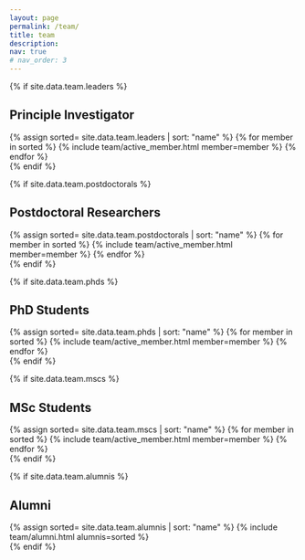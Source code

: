 ```yaml
---
layout: page
permalink: /team/
title: team
description: 
nav: true
# nav_order: 3
---
```

<article>
<!-- <header class="post-header">
    <h1 class="post-title">Adaptive Intelligence Lab </h1>
</header> -->

{% if site.data.team.leaders %}
    <br><h2 id="principle-investigator">Principle Investigator</h2>
    <div class="projects column">
        {% assign sorted= site.data.team.leaders | sort: "name" %}
        {% for member in sorted %}
            {% include team/active_member.html member=member %}
        {% endfor %}
    </div>
{% endif %}


{% if site.data.team.postdoctorals %}
    <br><h2 id="postdoctoral-researchers">Postdoctoral Researchers</h2>
    <div class="projects column">
        {% assign sorted= site.data.team.postdoctorals | sort: "name" %}
        {% for member in sorted %}
            {% include team/active_member.html member=member %}
        {% endfor %}
    </div>
{% endif %}


{% if site.data.team.phds %}
    <br><h2 id="phd-students">PhD Students</h2>
    <div class="projects column">
        {% assign sorted= site.data.team.phds | sort: "name" %}
        {% for member in sorted %}
            {% include team/active_member.html member=member %}
        {% endfor %}
    </div>
{% endif %}


{% if site.data.team.mscs %}
    <br><h2 id="msc-students">MSc Students</h2>
    <div class="projects column">
        {% assign sorted= site.data.team.mscs | sort: "name" %}
        {% for member in sorted %}
            {% include team/active_member.html member=member %}
        {% endfor %}
    </div>
{% endif %}


{% if site.data.team.alumnis %}
    <br><h2 id="alumni">Alumni</h2>
    <div class="projects column">
        {% assign sorted= site.data.team.alumnis | sort: "name" %}
        {% include team/alumni.html alumnis=sorted %}
    </div>
{% endif %}


</article>